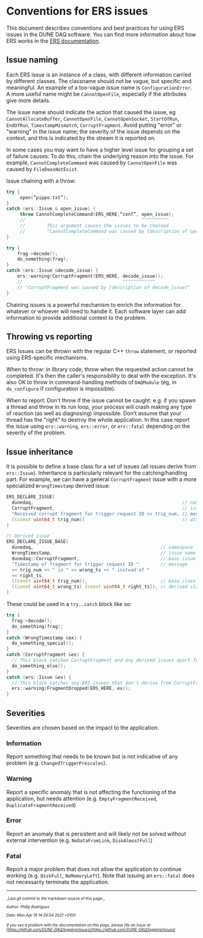 # Conventions for ERS issues

This document describes conventions and best practices for using ERS issues in the DUNE DAQ software. You can find more information about how ERS works in the [ERS documentation](https://dune-daq-sw.readthedocs.io/en/latest/packages/ers/).

## Issue naming

Each ERS issue is an instance of a class, with different information carried by different classes. The classname should not be vague, but specific and meaningful. An example of a too-vague issue name is `ConfigurationError`. A more useful name might be `CannotOpenFile`, especially if the attributes give more details.

The issue name should indicate the action that caused the issue, eg `CannotAllocateBuffer`, `CannotOpenFile`, `CannotOpenSocket`, `StartOfRun`, `EndOfRun`, `TimestampMismatch`, `CorruptFragment`. Avoid putting "error" or "warning" in the issue name; the severity of the issue depends on the context, and this is indicated by the stream it is reported on.

In some cases you may want to have a higher level issue for grouping a set of failure causes. To do this, chain the underlying reason into the issue. For example, 
`CannotCompleteCommand` was caused by `CannotOpenFile` was caused by `FileDoesNotExist`.

Issue chaining with a throw:

```cpp
try {
     open(“pippo.txt”);
}
catch (ers::Issue & open_issue) { 
     throw CannotCompleteCommand(ERS_HERE,“conf”, open_issue);
     //                                           ^^^^^^^^^^
     //        This argument causes the issues to be chained
     //        "CannotCompleteCommand was caused by [description of open_issue]"
}
```

```cpp
try {
    frag->decode();
    do_something(frag);
}
catch (ers::Issue &decode_issue) {
    ers::warning(CorruptFragment(ERS_HERE, decode_issue));
    //                                     ^^^^^^^^^^^^
    // "CorruptFragment was caused by [description of decode_issue]"
}
```

Chaining issues is a powerful mechanism to enrich the information for whatever or whoever will need to handle it. Each software layer can add information to provide additional context to the problem.

## Throwing vs reporting

ERS Issues can be thrown with the regular C++ `throw` statement, or reported using ERS-specific mechanisms. 

When to throw: in library code, throw when the requested action cannot be completed. It's then the caller's responsibility to deal with the exception. It's also OK to throw in command-handling methods of `DAQModule` (eg, in `do_configure` if configuration is impossible).

When to report: Don't throw if the issue cannot be caught: e.g. if you spawn a thread and throw in its run loop, your process will crash making any type of reaction (as well as diagnosing) impossible. Don't assume that your thread has the "right" to destroy the whole application. In this case report the issue using `ers::warning`, `ers::error`, or `ers::fatal` depending on the severity of the problem. 

## Issue inheritance

It is possible to define a base class for a set of issues (all issues derive from `ers::Issue`). Inheritance is particularly relevant for the catching/handling part. For example, we can have a 
general `CorruptFragment` issue with a more specialized `WrongTimestamp` derived issue:

```cpp
ERS_DECLARE_ISSUE(
  dunedaq,                                                       // namespace
  CorruptFragment,                                               // issue name
  "Received corrupt fragment for trigger request ID << trig_num, // message
  ((const uint64_t trig_num))                                    // attribute
)

// Derived issue
ERS_DECLARE_ISSUE_BASE(
  dunedaq,                                               // namespace
  WrongTimestamp,                                        // issue name
  dunedaq::CorruptFragment,                              // base issue name
  "Timestamp of fragment for trigger request ID "        // message
  << trig_num << " is " << wrong_ts << " instead of "
  << right_ts,
  ((const uint64_t trig_num)),                           // base class attributes
  ((const uint64_t wrong_ts) (const uint64_t right_ts)), // derived class attributes
)
```

These could be used in a `try..catch` block like so:

```cpp
try {
  frag->decode();
  do_something(frag);
}
catch (WrongTimestamp &ex) {
  do_something_special();
}
catch (CorruptFragment &ex) {
  // This block catches CorruptFragment and any derived issues apart from WrongTimestamp
  do_something_else();
}
catch (ers::Issue &ex) {
  // This block catches any ERS issues that don't derive from CorruptFragment
  ers::warning(FragmentDropped(ERS_HERE, ex));
}
```

## Severities

Severities are chosen based on the impact to the application:

### Information
Report something that needs to be known but is not indicative of any problem (e.g. `ChangedTriggerPrescales`).

### Warning
Report a specific anomaly that is not affecting the functioning of the application, but needs attention (e.g. `EmptyFragmentReceived`, `DuplicateFragmentReceived`)

### Error
Report an anomaly that is persistent and will likely not be solved without external intervention (e.g. `NoDataFromLink`, `DiskAlmostFull`)

### Fatal
Report a major problem that does not allow the application to continue working (e.g. `DiskFull`, `NoMemoryLeft`). Note that issuing an `ers::fatal` does not necessarily terminate the application.

-----

<font size="1">
_Last git commit to the markdown source of this page:_


_Author: Philip Rodrigues_

_Date: Mon Apr 19 14:26:54 2021 +0100_

_If you see a problem with the documentation on this page, please file an Issue at [https://github.com/DUNE-DAQ/logging/issues](https://github.com/DUNE-DAQ/logging/issues)_
</font>
